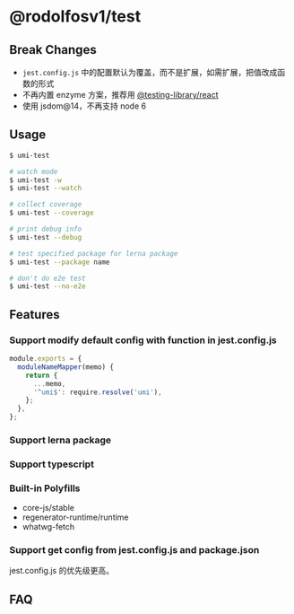 # @rodolfosv1/test

## Break Changes

- `jest.config.js` 中的配置默认为覆盖，而不是扩展，如需扩展，把值改成函数的形式
- 不再内置 enzyme 方案，推荐用 [@testing-library/react](https://github.com/testing-library/react-testing-library)
- 使用 jsdom@14，不再支持 node 6

## Usage

```bash
$ umi-test

# watch mode
$ umi-test -w
$ umi-test --watch

# collect coverage
$ umi-test --coverage

# print debug info
$ umi-test --debug

# test specified package for lerna package
$ umi-test --package name

# don't do e2e test
$ umi-test --no-e2e
```

## Features

### Support modify default config with function in jest.config.js

```js
module.exports = {
  moduleNameMapper(memo) {
    return {
      ...memo,
      '^umi$': require.resolve('umi'),
    };
  },
};
```

### Support lerna package

### Support typescript

### Built-in Polyfills

- core-js/stable
- regenerator-runtime/runtime
- whatwg-fetch

### Support get config from jest.config.js and package.json

jest.config.js 的优先级更高。

## FAQ
